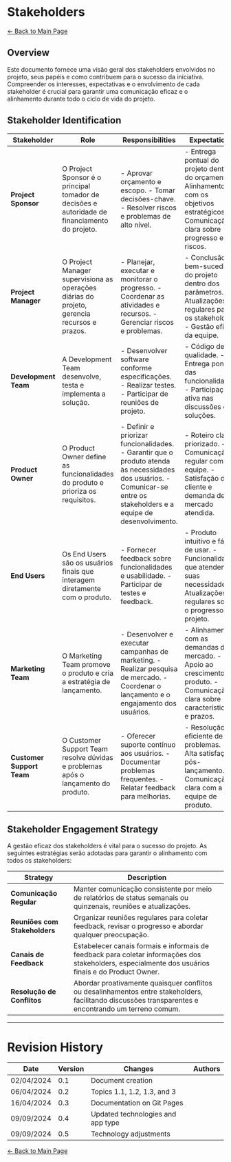 # Stakeholders

[← Back to Main Page](../index.md)

## Overview

Este documento fornece uma visão geral dos stakeholders envolvidos no projeto, seus papéis e como contribuem para o sucesso da iniciativa. Compreender os interesses, expectativas e o envolvimento de cada stakeholder é crucial para garantir uma comunicação eficaz e o alinhamento durante todo o ciclo de vida do projeto.

## Stakeholder Identification

| **Stakeholder**           | **Role**                                                                                  | **Responsibilities**                                                                                                                                                   | **Expectations**                                                                                                                                |
| ------------------------------- | ----------------------------------------------------------------------------------------------- | ---------------------------------------------------------------------------------------------------------------------------------------------------------------------------- | ----------------------------------------------------------------------------------------------------------------------------------------------------- |
| **Project Sponsor**       | O Project Sponsor é o principal tomador de decisões e autoridade de financiamento do projeto. | - Aprovar orçamento e escopo.  - Tomar decisões-chave.  - Resolver riscos e problemas de alto nível.                                                                      | - Entrega pontual do projeto dentro do orçamento.  - Alinhamento com os objetivos estratégicos.  - Comunicação clara sobre progresso e riscos.    |
| **Project Manager**       | O Project Manager supervisiona as operações diárias do projeto, gerencia recursos e prazos.  | - Planejar, executar e monitorar o progresso.  - Coordenar as atividades e recursos.  - Gerenciar riscos e problemas.                                                        | - Conclusão bem-sucedida do projeto dentro dos parâmetros.  - Atualizações regulares para os stakeholders.  - Gestão eficaz da equipe.           |
| **Development Team**      | A Development Team desenvolve, testa e implementa a solução.                                  | - Desenvolver software conforme especificações.  - Realizar testes.  - Participar de reuniões de projeto.                                                                 | - Código de alta qualidade.  - Entrega pontual das funcionalidades.  - Participação ativa nas discussões e soluções.                            |
| **Product Owner**         | O Product Owner define as funcionalidades do produto e prioriza os requisitos.                  | - Definir e priorizar funcionalidades.  - Garantir que o produto atenda às necessidades dos usuários.  - Comunicar-se entre os stakeholders e a equipe de desenvolvimento. | - Roteiro claro e priorizado.  - Comunicação regular com a equipe.  - Satisfação do cliente e demanda de mercado atendida.                        |
| **End Users**             | Os End Users são os usuários finais que interagem diretamente com o produto.                  | - Fornecer feedback sobre funcionalidades e usabilidade.  - Participar de testes e feedback.                                                                                 | - Produto intuitivo e fácil de usar.  - Funcionalidades que atendem às suas necessidades.  - Atualizações regulares sobre o progresso do projeto. |
| **Marketing Team**        | O Marketing Team promove o produto e cria a estratégia de lançamento.                         | - Desenvolver e executar campanhas de marketing.  - Realizar pesquisa de mercado.  - Coordenar o lançamento e o engajamento dos usuários.                                  | - Alinhamento com as demandas do mercado.  - Apoio ao crescimento do produto.  - Comunicação clara sobre características e prazos.                 |
| **Customer Support Team** | O Customer Support Team resolve dúvidas e problemas após o lançamento do produto.            | - Oferecer suporte contínuo aos usuários.  - Documentar problemas frequentes.  - Relatar feedback para melhorias.                                                          | - Resolução eficiente de problemas.  - Alta satisfação pós-lançamento.  - Comunicação clara com a equipe de produto.                          |

## Stakeholder Engagement Strategy

A gestão eficaz dos stakeholders é vital para o sucesso do projeto. As seguintes estratégias serão adotadas para garantir o alinhamento com todos os stakeholders:

| **Strategy**                   | **Description**                                                                                                                                  |
| ------------------------------------ | ------------------------------------------------------------------------------------------------------------------------------------------------------ |
| **Comunicação Regular**      | Manter comunicação consistente por meio de relatórios de status semanais ou quinzenais, reuniões e atualizações.                                 |
| **Reuniões com Stakeholders** | Organizar reuniões regulares para coletar feedback, revisar o progresso e abordar qualquer preocupação.                                             |
| **Canais de Feedback**         | Estabelecer canais formais e informais de feedback para coletar informações dos stakeholders, especialmente dos usuários finais e do Product Owner. |
| **Resolução de Conflitos**   | Abordar proativamente quaisquer conflitos ou desalinhamentos entre stakeholders, facilitando discussões transparentes e encontrando um terreno comum. |

---

# Revision History

| Date       | Version | Changes                           | Authors |
| ---------- | ------- | --------------------------------- | ------- |
| 02/04/2024 | 0.1     | Document creation                 |         |
| 06/04/2024 | 0.2     | Topics 1.1, 1.2, 1.3, and 3       |         |
| 16/04/2024 | 0.3     | Documentation on Git Pages        |         |
| 09/09/2024 | 0.4     | Updated technologies and app type |         |
| 09/09/2024 | 0.5     | Technology adjustments            |         |

[← Back to Main Page](../index.md)

